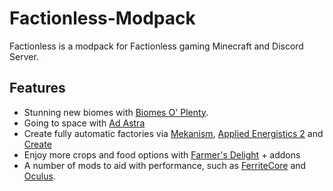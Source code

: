 
# Factionless-Modpack

Factionless is a modpack for Factionless gaming Minecraft and Discord Server.


## Features

- Stunning new biomes with [Biomes O' Plenty](https://www.curseforge.com/minecraft/mc-mods/biomes-o-plenty).
- Going to space with [Ad Astra](https://www.curseforge.com/minecraft/mc-mods/ad-astra)
- Create fully automatic factories via [Mekanism](https://www.curseforge.com/minecraft/mc-mods/mekanism), [Applied Energistics 2](https://www.curseforge.com/minecraft/mc-mods/applied-energistics-2) and [Create](https://www.curseforge.com/minecraft/mc-mods/create)
- Enjoy more crops and food options with [Farmer's Delight](https://www.curseforge.com/minecraft/mc-mods/farmers-delight) + addons
- A number of mods to aid with performance, such as [FerriteCore](https://www.curseforge.com/minecraft/mc-mods/ferritecore) and [Oculus](https://www.curseforge.com/minecraft/mc-mods/oculus). 
